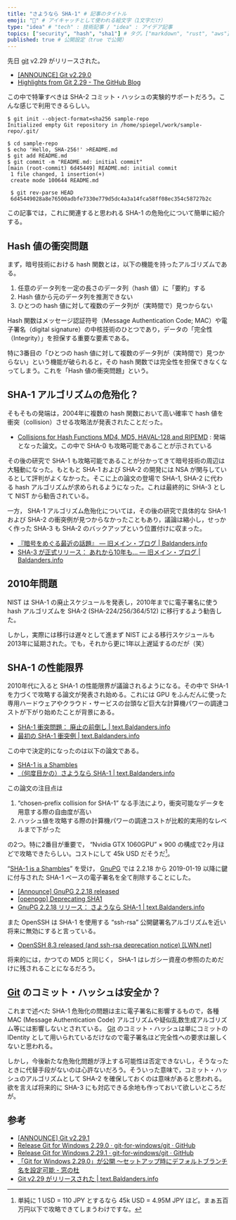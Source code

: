 ```yaml
---
title: "さようなら SHA-1" # 記事のタイトル
emoji: "🔏" # アイキャッチとして使われる絵文字（1文字だけ）
type: "idea" # "tech" : 技術記事 / "idea" : アイデア記事
topics: ["security", "hash", "sha1"] # タグ。["markdown", "rust", "aws"] のように指定する
published: true # 公開設定（true で公開）
---
```


先日 [git] v2.29 がリリースされた。

- [[ANNOUNCE] Git v2.29.0](https://lore.kernel.org/git/xmqqy2k2t77l.fsf@gitster.c.googlers.com/)
- [Highlights from Git 2.29 - The GitHub Blog](https://github.blog/2020-10-19-git-2-29-released/)

この中で特筆すべきは SHA-2 コミット・ハッシュの実験的サポートだろう。こんな感じで利用できるらしい。

```
$ git init --object-format=sha256 sample-repo
Initialized empty Git repository in /home/spiegel/work/sample-repo/.git/

$ cd sample-repo
$ echo 'Hello, SHA-256!' >README.md
$ git add README.md
$ git commit -m "README.md: initial commit"
[main (root-commit) 6d45449] README.md: initial commit
 1 file changed, 1 insertion(+)
 create mode 100644 README.md

 $ git rev-parse HEAD
 6d45449028a8e76500adbfe7330e779d5dc4a3a14fca58ff08ec354c58727b2c
```

この記事では，これに関連すると思われる SHA-1 の危殆化について簡単に紹介する。

## Hash 値の衝突問題

まず，暗号技術における hash 関数とは，以下の機能を持ったアルゴリズムである。

1. 任意のデータ列を一定の長さのデータ列（hash 値）に「要約」する
1. Hash 値から元のデータ列を推測できない
1. ひとつの hash 値に対して複数のデータ列が（実時間で）見つからない

Hash 関数はメッセージ認証符号（Message Authentication Code; MAC）や電子署名（digital signature）の中核技術のひとつであり，データの「完全性（Integrity）」を担保する重要な要素である。

特に3番目の「ひとつの hash 値に対して複数のデータ列が（実時間で）見つからない」という機能が破られると，その hash 関数では完全性を担保できなくなってしまう。これを「Hash 値の衝突問題」という。

## SHA-1 アルゴリズムの危殆化？

そもそもの発端は，2004年に複数の hash 関数において高い確率で hash 値を衝突（collision）させる攻略法が発表されたことだった。

- [Collisions for Hash Functions MD4, MD5, HAVAL-128 and RIPEMD](http://eprint.iacr.org/2004/199) : 発端となった論文。この中で SHA-0 も攻略可能であることが示されている

その後の研究で SHA-1 も攻略可能であることが分かってきて暗号技術の周辺は大騒動になった。もともと SHA-1 および SHA-2 の開発には NSA が関与しているとして評判がよくなかった。そこに上の論文の登場で SHA-1, SHA-2 に代わる hash アルゴリズムが求められるようになった。これは最終的に SHA-3 として NIST から勧告されている。

一方， SHA-1 アルゴリズム危殆化については，その後の研究で具体的な SHA-1 および SHA-2 の衝突例が見つからなかったこともあり，議論は縮小し，せっかく作った SHA-3 も SHA-2 のバックアップという位置付けに収まった。

- [『暗号をめぐる最近の話題』 — 旧メイン・ブログ | Baldanders.info](https://baldanders.info/blog/000586/)
- [SHA-3 が正式リリース： あれから10年も... — 旧メイン・ブログ | Baldanders.info](https://baldanders.info/blog/000865/)

## 2010年問題

NIST は SHA-1 の廃止スケジュールを発表し，2010年までに電子署名に使う hash アルゴリズムを SHA-2 (SHA-224/256/364/512) に移行するよう勧告した。

しかし，実際には移行は遅々として進まず NIST による移行スケジュールも2013年に延期された。でも，それから更に1年以上遅延するのだが（笑）


## SHA-1 の性能限界

2010年代に入ると SHA-1 の性能限界が議論されるようになる。その中で SHA-1 を力づくで攻略する論文が発表され始める。これには GPU をふんだんに使った専用ハードウェアやクラウド・サービスの台頭など巨大な計算機パワーの調達コストが下がり始めたことが背景にある。

- [SHA-1 衝突問題： 廃止の前倒し | text.Baldanders.info](https://text.baldanders.info/remark/2015/problem-of-sha1-collision/)
- [最初の SHA-1 衝突例 | text.Baldanders.info](https://text.baldanders.info/remark/2017/02/sha-1-collision/)

この中で決定的になったのは以下の論文である。

- [SHA-1 is a Shambles]
- [（何度目かの）さようなら SHA-1 | text.Baldanders.info](https://text.baldanders.info/remark/2020/01/sayonara-sha-1/)

この論文の注目点は

1. “chosen-prefix collision for SHA-1” なる手法により，衝突可能なデータを用意する際の自由度が高い
2. ハッシュ値を攻略する際の計算機パワーの調達コストが比較的実用的なレベルまで下がった

の2つ。特に2番目が重要で， “Nvidia GTX 1060GPU” × 900 の構成で2ヶ月ほどで攻略できたらしい。コストにして 45k USD だそうだ[^cost1]。

[^cost1]: 単純に 1 USD = 110 JPY とするなら 45k USD = 4.95M JPY ほど。まぁ五百万円以下で攻略できてしまうわけですな。

“[SHA-1 is a Shambles]” を受け， [GnuPG] では 2.2.18 から 2019-01-19 以降に鍵に付与された SHA-1 ベースの電子署名を全て削除することにした。

- [[Announce] GnuPG 2.2.18 released](https://lists.gnupg.org/pipermail/gnupg-announce/2019q4/000442.html)
- [[openpgp] Deprecating SHA1](https://mailarchive.ietf.org/arch/msg/openpgp/Rp-inhYKT8A9H5E34iLTrc9I0gc/)
- [GnuPG 2.2.18 リリース： さようなら SHA-1 | text.Baldanders.info](https://text.baldanders.info/release/2019/11/gnupg-2_2_18-is-released/)

また OpenSSH は SHA-1 を使用する “ssh-rsa” 公開鍵署名アルゴリズムを近い将来に無効にすると言っている。

- [OpenSSH 8.3 released (and ssh-rsa deprecation notice) [LWN.net]](https://lwn.net/Articles/821544/)

将来的には，かつての MD5 と同じく， SHA-1 はレガシー資産の参照のためだけに残されることになるだろう。

## [Git][git] のコミット・ハッシュは安全か？

これまで述べた SHA-1 危殆化の問題は主に電子署名に影響するもので，各種 MAC (Message Authentication Code) アルゴリズムや疑似乱数生成アルゴリズム等には影響しないとされている。 [Git][git] のコミット・ハッシュは単にコミットの IDentity として用いられているだけなので電子署名ほど完全性への要求は厳しくないと思われる。

しかし，今後新たな危殆化問題が浮上する可能性は否定できないし，そうなったときに代替手段がないのは心許ないだろう。そういった意味で，コミット・ハッシュのアルゴリズムとして SHA-2 を確保しておくのは意味があると思われる。欲を言えば将来的に SHA-3 にも対応できる余地も作っておいて欲しいところだが。


[git]: https://git-scm.com/
[SHA-1 is a Shambles]: https://sha-mbles.github.io/
[GnuPG]: https://gnupg.org/ "The GNU Privacy Guard"

## 参考

- [[ANNOUNCE] Git v2.29.1](https://lore.kernel.org/git/xmqq4kmlj9q9.fsf@gitster.c.googlers.com/)
- [Release Git for Windows 2.29.0 · git-for-windows/git · GitHub](https://github.com/git-for-windows/git/releases/tag/v2.29.0.windows.1)
- [Release Git for Windows 2.29.1 · git-for-windows/git · GitHub](https://github.com/git-for-windows/git/releases/tag/v2.29.1.windows.1)
- [「Git for Windows 2.29.0」が公開 ～セットアップ時にデフォルトブランチ名を設定可能 - 窓の杜](https://forest.watch.impress.co.jp/docs/news/1284871.html)
- [Git v2.29 がリリースされた | text.Baldanders.info](https://text.baldanders.info/release/2020/10/git-2_29-is-released/)

<!-- eof -->
